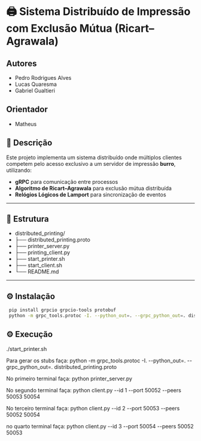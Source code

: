 # 🖨️ Sistema Distribuído de Impressão com Exclusão Mútua (Ricart–Agrawala)

## Autores

- Pedro Rodrigues Alves
- Lucas Quaresma
- Gabriel Gualtieri

## Orientador

- Matheus

## 📖 Descrição
Este projeto implementa um sistema distribuído onde múltiplos clientes competem
pelo acesso exclusivo a um servidor de impressão **burro**, utilizando:

- **gRPC** para comunicação entre processos
- **Algoritmo de Ricart–Agrawala** para exclusão mútua distribuída
- **Relógios Lógicos de Lamport** para sincronização de eventos

---

## 🧱 Estrutura

- distributed_printing/
- ├── distributed_printing.proto
- ├── printer_server.py
- ├── printing_client.py
- ├── start_printer.sh
- ├── start_client.sh
- └── README.md
---

## ⚙️ Instalação

```bash 
 pip install grpcio grpcio-tools protobuf
 python -m grpc_tools.protoc -I. --python_out=. --grpc_python_out=. distributed_printing.proto
```

## ⚙️ Execução

./start_printer.sh

 
 Para gerar os stubs faça:
    python -m grpc_tools.protoc -I. --python_out=. --grpc_python_out=. distributed_printing.proto

No primeiro terminal faça:
    python printer_server.py

No segundo terminal faça:
    python client.py --id 1 --port 50052 --peers 50053 50054

No terceiro terminal faça:
    python client.py --id 2 --port 50053 --peers 50052 50054

no quarto terminal faça:
    python client.py --id 3 --port 50054 --peers 50052 50053